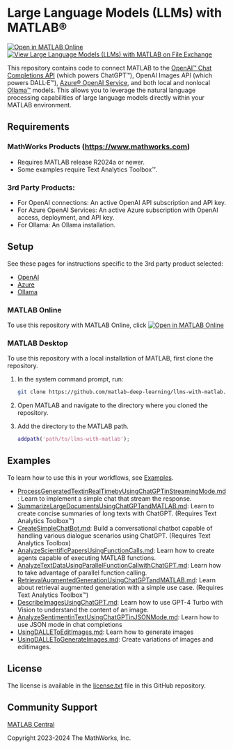 # Large Language Models (LLMs) with MATLAB®

[![Open in MATLAB Online](https://www.mathworks.com/images/responsive/global/open-in-matlab-online.svg)](https://matlab.mathworks.com/open/github/v1?repo=matlab-deep-learning/llms-with-matlab) [![View Large Language Models (LLMs) with MATLAB on File Exchange](https://www.mathworks.com/matlabcentral/images/matlab-file-exchange.svg)](https://www.mathworks.com/matlabcentral/fileexchange/163796-large-language-models-llms-with-matlab) 

This repository contains code to connect MATLAB to the [OpenAI™ Chat Completions API](https://platform.openai.com/docs/guides/text-generation/chat-completions-api) (which powers ChatGPT™), OpenAI Images API (which powers DALL·E™), [Azure® OpenAI Service](https://learn.microsoft.com/en-us/azure/ai-services/openai/), and both local and nonlocal [Ollama™](https://ollama.com/) models. This allows you to leverage the natural language processing capabilities of large language models directly within your MATLAB environment.

## Requirements

### MathWorks Products (https://www.mathworks.com)

- Requires MATLAB release R2024a or newer.
- Some examples require Text Analytics Toolbox™.

### 3rd Party Products:

- For OpenAI connections: An active OpenAI API subscription and API key.
- For Azure OpenAI Services: An active Azure subscription with OpenAI access, deployment, and API key.
- For Ollama: An Ollama installation.

## Setup

See these pages for instructions specific to the 3rd party product selected:

* [OpenAI](doc/OpenAI.md)
* [Azure](doc/Azure.md)
* [Ollama](doc/Ollama.md)


### MATLAB Online

To use this repository with MATLAB Online, click [![Open in MATLAB Online](https://www.mathworks.com/images/responsive/global/open-in-matlab-online.svg)](https://matlab.mathworks.com/open/github/v1?repo=matlab-deep-learning/llms-with-matlab)


### MATLAB Desktop

To use this repository with a local installation of MATLAB, first clone the repository. 

1. In the system command prompt, run:

    ```bash
    git clone https://github.com/matlab-deep-learning/llms-with-matlab.git
    ```
   
2. Open MATLAB and navigate to the directory where you cloned the repository.

3. Add the directory to the MATLAB path.

    ```matlab
    addpath('path/to/llms-with-matlab');
    ```

## Examples
To learn how to use this in your workflows, see [Examples](/examples/).

- [ProcessGeneratedTextinRealTimebyUsingChatGPTinStreamingMode.md](/examples/ProcessGeneratedTextinRealTimebyUsingChatGPTinStreamingMode.md): Learn to implement a simple chat that stream the response. 
- [SummarizeLargeDocumentsUsingChatGPTandMATLAB.md](/examples/SummarizeLargeDocumentsUsingChatGPTandMATLAB.md): Learn to create concise summaries of long texts with ChatGPT. (Requires Text Analytics Toolbox™)
- [CreateSimpleChatBot.md](/examples/CreateSimpleChatBot.md): Build a conversational chatbot capable of handling various dialogue scenarios using ChatGPT. (Requires Text Analytics Toolbox)
- [AnalyzeScientificPapersUsingFunctionCalls.md](/examples/AnalyzeScientificPapersUsingFunctionCalls.md): Learn how to create agents capable of executing MATLAB functions. 
- [AnalyzeTextDataUsingParallelFunctionCallwithChatGPT.md](/examples/AnalyzeTextDataUsingParallelFunctionCallwithChatGPT.md): Learn how to take advantage of parallel function calling. 
- [RetrievalAugmentedGenerationUsingChatGPTandMATLAB.md](/examples/RetrievalAugmentedGenerationUsingChatGPTandMATLAB.md): Learn about retrieval augmented generation with a simple use case. (Requires Text Analytics Toolbox™)
- [DescribeImagesUsingChatGPT.md](/examples/DescribeImagesUsingChatGPT.md): Learn how to use GPT-4 Turbo with Vision to understand the content of an image. 
- [AnalyzeSentimentinTextUsingChatGPTinJSONMode.md](/examples/AnalyzeSentimentinTextUsingChatGPTinJSONMode.md): Learn how to use JSON mode in chat completions
- [UsingDALLEToEditImages.md](/examples/UsingDALLEToEditImages.md): Learn how to generate images
- [UsingDALLEToGenerateImages.md](/examples/UsingDALLEToGenerateImages.md): Create variations of images and editimages. 

## License

The license is available in the [license.txt](license.txt) file in this GitHub repository.

## Community Support
[MATLAB Central](https://www.mathworks.com/matlabcentral)

Copyright 2023-2024 The MathWorks, Inc.
